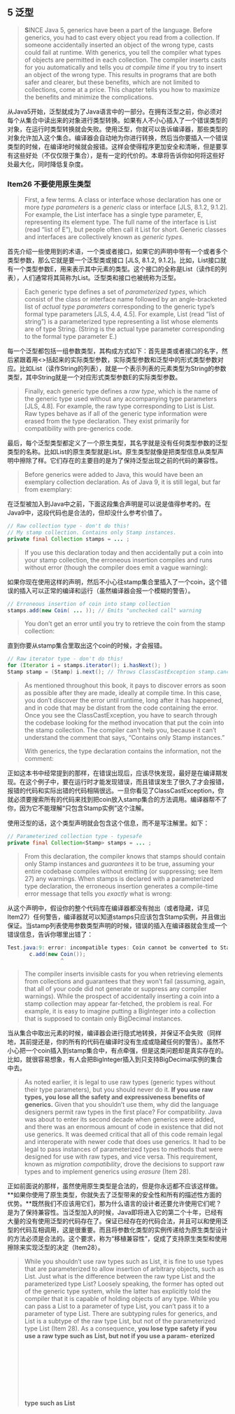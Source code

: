 ## 5 泛型

> **S**INCE Java 5, generics have been a part of the language. Before generics, you had to cast every object you read from a collection. If someone accidentally inserted an object of the wrong type, casts could fail at runtime. With generics, you tell the compiler what types of objects are permitted in each collection. The compiler inserts casts for you automatically and tells you *at compile time* if you try to insert an object of the wrong type. This results in programs that are both safer and clearer, but these benefits, which are not limited to collections, come at a price. This chapter tells you how to maximize the benefits and minimize the complications.

从Java5开始，泛型就成为了Java语言中的一部分。在拥有泛型之前，你必须对每个从集合中读出来的对象进行类型转换。如果有人不小心插入了一个错误类型的对象，在运行时类型转换就会失败。使用泛型，你就可以告诉编译器，那些类型的对象允许加入这个集合。编译器会自动地为你进行转换，然后当你要插入一个错误类型的时候，在编译地时候就会报错。这样会使得程序更加安全和清晰，但是要享有这些好处（不仅仅限于集合），是有一定的代价的。本章将告诉你如何将这些好处最大化，同时降低复杂度。

### Item26 不要使用原生类型

> First, a few terms. A class or interface whose declaration has one or more *type parameters* is a *generic* class or interface [JLS, 8.1.2, 9.1.2]. For example, the List interface has a single type parameter, E, representing its element type. The full name of the interface is List<E> (read “list of E”), but people often call it List for short. Generic classes and interfaces are collectively known as *generic types*.

首先介绍一些使用到的术语，一个类或者接口，如果它的声明中带有一个或者多个类型参数，那么它就是要一个泛型类或接口 [JLS, 8.1.2, 9.1.2]。比如，List接口就有一个类型参数E，用来表示其中元素的类型。这个接口的全称是List<E>（读作E的列表），人们通常将其简称为List。泛型类和接口也被统称为泛型。

> Each generic type defines a set of *parameterized types*, which consist of the class or interface name followed by an angle-bracketed list of *actual type parameters* corresponding to the generic type’s formal type parameters [JLS, 4.4, 4.5]. For example, List<String> (read “list of string”) is a parameterized type representing a list whose elements are of type String. (String is the actual type parameter corresponding to the formal type parameter E.)

每一个泛型都包括一组参数类型，其构成方式如下：首先是类或者接口的名字，然后紧跟着用<>括起来的实际类型参数，实际类型参数和泛型中的形式类型参数对应。比如List<String>（读作String的列表），就是一个表示列表的元素类型为String的参数类型，其中String就是一个对应形式类型参数E的实际类型参数。

> Finally, each generic type defines a *raw type*, which is the name of the generic type used without any accompanying type parameters [JLS, 4.8]. For example, the raw type corresponding to List<E> is List. Raw types behave as if all of the generic type information were erased from the type declaration. They exist primarily for compatibility with pre-generics code.

最后，每个泛型类型都定义了一个原生类型，其名字就是没有任何类型参数的泛型类型的名称。比如List<E>的原生类型就是List。原生类型就像是把类型信息从类型声明中擦除了样。它们存在的主要目的是为了保持泛型出现之前的代码的兼容性。

> Before generics were added to Java, this would have been an exemplary collection declaration. As of Java 9, it is still legal, but far from exemplary:

在泛型被加入到Java中之前，下面这段集合声明是可以说是值得参考的。在Java9中，这段代码也是合法的，但却没什么参考价值了。

```java
// Raw collection type - don't do this!
// My stamp collection. Contains only Stamp instances.
private final Collection stamps = ... ;
```

> If you use this declaration today and then accidentally put a coin into your stamp collection, the erroneous insertion compiles and runs without error (though the compiler does emit a vague warning):

如果你现在使用这样的声明，然后不小心往stamp集合里插入了一个coin，这个错误的插入可以正常的编译和运行（虽然编译器会报一个模糊的警告）。

```java
// Erroneous insertion of coin into stamp collection
stamps.add(new Coin( ... )); // Emits "unchecked call" warning
```

> You don’t get an error until you try to retrieve the coin from the stamp collection:

直到你要从stamp集合里取出这个coin的时候，才会报错。

```java
// Raw iterator type - don't do this!
for (Iterator i = stamps.iterator(); i.hasNext(); )
Stamp stamp = (Stamp) i.next(); // Throws ClassCastException stamp.cancel();
```

> As mentioned throughout this book, it pays to discover errors as soon as possible after they are made, ideally at compile time. In this case, you don’t discover the error until runtime, long after it has happened, and in code that may be distant from the code containing the error. Once you see the ClassCastException, you have to search through the codebase looking for the method invocation that put the coin into the stamp collection. The compiler can’t help you, because it can’t understand the comment that says, “Contains only Stamp instances.”
>
> With generics, the type declaration contains the information, not the comment:

正如这本书中经常提到的那样，在错误出现后，应该尽快发现，最好是在编译期发现。在这个例子中，要在运行时才能发现错误，而且错误发生了很久了才会报错，报错的代码和实际出错的代码相隔很远。一旦你看见了ClassCastException，你就必须要搜索所有的代码来找到把coin放入stamp集合的方法调用。编译器帮不了你，因为它不能理解“只包含Stamp实例”这个注解。

使用泛型的话，这个类型声明就会包含这个信息，而不是写注解里。如下：

```java
// Parameterized collection type - typesafe
private final Collection<Stamp> stamps = ... ;
```

> From this declaration, the compiler knows that stamps should contain only Stamp instances and *guarantees* it to be true, assuming your entire codebase compiles without emitting (or suppressing; see Item 27) any warnings. When stamps is declared with a parameterized type declaration, the erroneous insertion generates a compile-time error message that tells you *exactly* what is wrong:

从这个声明中，假设你的整个代码库在编译器都没有抛出（或者隐藏，详见Item27）任何警告，编译器就可以知道stamps只应该包含Stamp实例，并且做出保证。当stamp列表使用参数类型声明的时候，错误的插入在编译器就会生成一个错误信息，告诉你哪里出错了：

```java
Test.java:9: error: incompatible types: Coin cannot be converted to Stamp
       c.add(new Coin());
                 ^
```

> The compiler inserts invisible casts for you when retrieving elements from collections and guarantees that they won’t fail (assuming, again, that all of your code did not generate or suppress any compiler warnings). While the prospect of accidentally inserting a coin into a stamp collection may appear far-fetched, the problem is real. For example, it is easy to imagine putting a BigInteger into a collection that is supposed to contain only BigDecimal instances.

当从集合中取出元素的时候，编译器会进行隐式地转换，并保证不会失败（同样地，其前提还是，你的所有的代码在编译时没有生成或隐藏任何的警告）。虽然不小心把一个coin插入到stamp集合中，有点牵强，但是这类问题却是真实存在的。比如，就很容易想象，有人会把BigInteger插入到只支持BigDecimal实例的集合中去。

> As noted earlier, it is legal to use raw types (generic types without their type parameters), but you should never do it. **If you use raw types, you lose all the safety and expressiveness benefits of generics.** Given that you shouldn’t use them, why did the language designers permit raw types in the first place? For compatibility. Java was about to enter its second decade when generics were added, and there was an enormous amount of code in existence that did not use generics. It was deemed critical that all of this code remain legal and interoperate with newer code that does use generics. It had to be legal to pass instances of parameterized types to methods that were designed for use with raw types, and vice versa. This requirement, known as *migration compatibility*, drove the decisions to support raw types and to implement generics using *erasure* (Item 28).

正如前面说的那样，虽然使用原生类型是合法的，但是你永远都不应该这样做。**如果你使用了原生类型，你就失去了泛型带来的安全性和所有的描述性方面的优势。**既然我们不应该用它们，那为什么语言的设计者还要允许使用它们呢？是为了保持兼容性。当泛型加入的时候，Java即将进入它的第二个十年，已经有大量的没有使用泛型的代码存在了。保证已经存在的代码合法，并且可以和使用泛型的代码互相调用，这是很重要。而且将参数化类型的实例传递给为原生类型设计的方法必须是合法的。这个要求，称为“移植兼容性”，促成了支持原生类型和使用擦除来实现泛型的决定（Item28）。

> While you shouldn’t use raw types such as List, it is fine to use types that are parameterized to allow insertion of arbitrary objects, such as List<Object>. Just what is the difference between the raw type List and the parameterized type List<Object>? Loosely speaking, the former has opted out of the generic type system, while the latter has explicitly told the compiler that it is capable of holding objects of any type. While you can pass a List<String> to a parameter of type List, you can’t pass it to a parameter of type List<Object>. There are subtyping rules for generics, and List<String> is a subtype of the raw type List, but not of the parameterized type List<Object> (Item 28). As a consequence, **you lose type safety if you use a raw type such as** **List, but not if you use a param- eterized type such as List<Object>.**
>
> To make this concrete, consider the following program:

虽然你不应该使用原生类型，比如List，但是使用参数化类型来允许插入任意的对象（比如List<Object>）却是可行的。那么，原生类型List和参数化类型List<Object>之间有什么区别呢？不严格地说，前者不属于泛型系统，而后者明确地告诉了编译器，可持有任意类型的对象。你可以把一个List<String>传递给一个类型为List的参数，但是却不能把它传给一个类型为List<Object>的参数。在泛型中也有子类规则。List<String>是List的子类，却不是参数化类型List<Object>的子类（Item28）。因此，当你使用原生类型的时候，比如List，你就失去了类型安全性，但当你使用参数化类型，比如List<Object>的时候就不会。

为了说得更明确一些，看下面这个程序：

```java
// Fails at runtime - unsafeAdd method uses a raw type (List)!
public static void main(String[] args) {
		List<String> strings = new ArrayList<>(); 
  	unsafeAdd(strings, Integer.valueOf(42));
		String s = strings.get(0); // Has compiler-generated cast
}
private static void unsafeAdd(List list, Object o) { 
  list.add(o);
}
```

> This program compiles, but because it uses the raw type List, you get a warning:

由于程序使用的是原生类型，所有可以编译，会收到一条警告如下：

```java
Test.java:10: warning: [unchecked] unchecked call to add(E) as a member of the raw type List
             list.add(o);
                     ^
```

> And indeed, if you run the program, you get a ClassCastException when the program tries to cast the result of the invocation strings.get(0), which is an Integer, to a String. This is a compiler-generated cast, so it’s normally guaranteed to succeed, but in this case we ignored a compiler warning and paid the price.

确实是这样的，如果你运行这个程序的话，当程序试图把strings.get(0)调用的结果从Integer转换到String时候，就会抛出一个ClassCastException。这是一个编译器生成的转换，通常来说是会成功的，但是由于我们忽略了编译器警告，因此便付出了代价。

> If you replace the raw type List with the parameterized type List<Object> in the unsafeAdd declaration and try to recompile the program, you’ll find that it no longer compiles but emits the error message:

如果你在unsafeAdd的声明中，使用参数化类型List<Object>来代替原生类型List，然后重新编译程序，你就会发现，如果不解决下面这个错误信息的话，是无法进行编译的：

```java
Test.java:5: error: incompatible types: List<String> cannot be
         converted to List<Object>
             unsafeAdd(strings, Integer.valueOf(42));
                 ^
```

> You might be tempted to use a raw type for a collection whose element type is unknown and doesn’t matter. For example, suppose you want to write a method that takes two sets and returns the number of elements they have in common. Here’s how you might write such a method if you were new to generics:

在不确定或者不在乎集合内的元素类型的时候，你可能会使用原生类型。比如，假设你想写一个方法，从两个set中返回其中相同的元素的个数。如果你会泛型不了解的话，你可能会写出下面这样的方法：

```java
// Use of raw type for unknown element type - don't do this! 
static int numElementsInCommon(Set s1, Set s2) {
             int result = 0;
             for (Object o1 : s1)
                 if (s2.contains(o1))
                     result++;
             return result;
     }
```

> This method works but it uses raw types, which are dangerous. The safe alternative is to use *unbounded wildcard types*. If you want to use a generic type but you don’t know or care what the actual type parameter is, you can use a question mark instead. For example, the unbounded wildcard type for the generic type Set<E> is Set<?> (read “set of some type”). It is the most general parameterized Set type, capable of holding *any* set. Here is how the numElementsInCommon declaration looks with unbounded wildcard types:

这个方法可以工作，但是使用了危险的原生类型。安全的替代方法是使用无限制通配符类型（unbounded wildcard types）。当你想使用泛型，却又不知道也不关系其真正的类型参数是什么的时候你就可以使用一个问号来代替。比如泛型Set<E>的无限制通配符类型就是Set<?>(读作，某个类型的集合)。这是一个最普通的参数化Set类型，可以持有任意的Set。下面是numElementsInCommon使用无限制通配符类型进行声明的代码：

```java
// Uses unbounded wildcard type - typesafe and flexible 
static int numElementsInCommon(Set<?> s1, Set<?> s2) { ... }
```

> What is the difference between the unbounded wildcard type Set<?> and the raw type Set? Does the question mark really buy you anything? Not to belabor the point, but the wildcard type is safe and the raw type isn’t. You can put *any* element into a collection with a raw type, easily corrupting the collection’s type invariant (as demonstrated by the unsafeAdd method on page 119); **you can’t put any element (other than null) into a Collection< ？>**. Attempting to do so will generate a compile-time error message like this:

那么，无限制通配符类型Set<?>和原生类型Set之间的区别是什么呢？这个问号确实能起到作用吗？通配符类型是安全的，但是原生类型却不是，这一点是毋庸置疑的。你可以往一个原生类型的集合里，添加任何一个元素，可以很容易打破集合的类型约束（就像前面的unsafeAdd方法所示范的那样）；**但是你却不能往一个Collection<？>里添加除了null以外的任何元素**。当你企图这么做的时候，就会在编译的时候，生成一个如下所示的错误信息：

```java
WildCard.java:13: error: incompatible types: String cannot be
   converted to CAP#1
       c.add("verboten");
             ^
     where CAP#1 is a fresh type-variable:
       CAP#1 extends Object from capture of ?
```

> Admittedly this error message leaves something to be desired, but the compiler has done its job, preventing you from corrupting the collection’s type invariant, whatever its element type may be. Not only can’t you put any element (other than null) into a Collection<?>, but you can’t assume anything about the type of the objects that you get out. If these restrictions are unacceptable, you can use *generic methods* (Item 30) or *bounded wildcard types* (Item 31).

虽然这个错误信息还缺少一些想看到的东西， 但是编译器已经完成了它的任务，阻止了我们破坏集合的类型约束，不论这个元素类型是什么。你不仅仅不能把任何元素（除了null）放到Collection<?>里去，还不能对从里面取出来的元素的类型做任何的假设。如果这些限制无法接受，你可以使用泛型方法（Item30）或者有限制通配符类型（Item31）。

> There are a few minor exceptions to the rule that you should not use raw types. **You must use raw types in class literals.** The specification does not permit the use of parameterized types (though it does permit array types and primitive types) [JLS, 15.8.2]. In other words, List.class, String[].class, and int.class are all legal, but List<String>.class and List<?>.class are not.

对于你不应该使用原生类型这一规则，有几种小小的例外情况。**在类字面量中，你必须使用原生类型**。规范不允许使用参数化类型（但是又允许使用数组类型和基本类型）[JLS, 15.8.2]。换句话说，List.class, String[].class, 和int.class都是合法的，但是 List<String>.class 和 List<?>.class却是不合法的。

> A second exception to the rule concerns the instanceof operator. Because generic type information is erased at runtime, it is illegal to use the instanceof operator on parameterized types other than unbounded wildcard types. The use of unbounded wildcard types in place of raw types does not affect the behavior of the instanceof operator in any way. In this case, the angle brackets and question marks are just noise. **This is the preferred way to use the** **instanceof** **operator with generic types:**

这个规则的第二个例外，是关于instanceof操作符的，因为在运行中，泛型类型信息是被擦除了，使用instanceof操作符在参数化类型上时非法的，无限制通配符类型除外。使用无限制通配符来代替原生类型不会对instanceof操作符的结果产生任何的影响，在这种情况下，<> 和 ? 就仅仅只是多余的了。下面是泛型使用instanceof操作符的首选的方法：

```java
// Legitimate use of raw type - instanceof operator 
if (o instanceof Set) { // Raw type
	Set<?> s = (Set<?>) o; // Wildcard type
	... 
}
```

> Note that once you’ve determined that o is a Set, you must cast it to the wildcard type Set<?>, not the raw type Set. This is a checked cast, so it will not cause a compiler warning.

需要注意的是， 一旦你确定了o是一个Set，就必须将其转化为通配符类型Set<?>，而不是原生类型。这是一个受检的转化，这样就不会出现编译器警告了。

> In summary, using raw types can lead to exceptions at runtime, so don’t use them. They are provided only for compatibility and interoperability with legacy code that predates the introduction of generics. As a quick review, Set<Object> is a parameterized type representing a set that can contain objects of any type, Set<?> is a wildcard type representing a set that can contain only objects of some unknown type, and Set is a raw type, which opts out of the generic type system. The first two are safe, and the last is not.
>
> For quick reference, the terms introduced in this item (and a few introduced later in this chapter) are summarized in the following table:

总结一下，使用原生类型可能会在运行时出现异常，因此不要使用它们。它们只是用来保证泛型发布之前的代码的兼容性和互用性的。来做一个快速的回顾，Set<object>是一个参数化类型，表示这个set可以持有任意类型的对象；Set<?>是一个通配符类型，表示这个set只能包含某个未知类型的对象；Set是一个原生类型，不适于泛型类型系统的一部分。前两种是安全的，而后一种是不安全的。

为了便于参考，将本节中介绍的术语（还有一些在本章中后面会用到）总结如下表：

|                    术语                     |               范例               |      条目      |
| :-----------------------------------------: | :------------------------------: | :------------: |
|      参数化类型（Parameterized type）       |           List<String>           |     Item26     |
|    实际类型参数（Actual type parameter）    |              String              |     Item26     |
|            泛型（Generic type）             |             List<E>              | Item26和Iten29 |
|    形式类型参数（Formal type parameter）    |                E                 |     Item26     |
| 无限制通配符类型（Unbounded wildcard type） |             List<?>              |     Item26     |
|            原生类型（Raw type）             |               List               |     Item26     |
|   有限制类型参数（Bounded type parameter)   |        <E extends Number>        |     Item29     |
|    递归类型限制（Recursive type bound）     |    <T extends Comparable<T>>     |     Item30     |
|  有限制通配符类型（Bounded wildcard type）  |      List<? extends Number>      |     Item31     |
|         泛型方法（Generic method）          | static <E> List<E> asList(E[] a) |     Item30     |
|           类型令牌（Type token）            |           String.class           |     Item33     |















